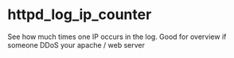 # httpd_log_ip_counter
See how much times one IP occurs in  the log. Good for overview if someone DDoS your apache / web server
